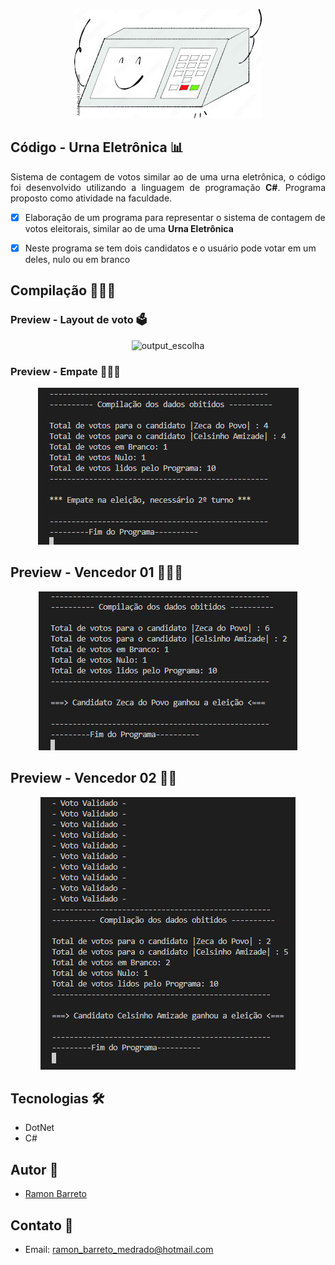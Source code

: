 <p align="center">
  <img alt="urna" src=".github/urna.jpg" />
</p>

## Código - Urna Eletrônica 📊


<p align="justify">Sistema de contagem de votos similar ao de uma urna eletrônica, o código foi desenvolvido utilizando a linguagem de programação <strong>C#</strong>. Programa proposto como atividade na faculdade.
</p>

- [x] Elaboração de um programa para representar o sistema de contagem de votos eleitorais, similar ao de uma <strong>Urna Eletrônica</strong>
- [x] Neste programa se tem dois candidatos e o usuário pode votar em um deles, nulo ou em branco

  
## Compilação 👨🏽‍💻

### Preview - Layout de voto 🗳
<p align="center">
  <img alt="output_escolha" src=".github/escolha_voto.PNG">
</p>

### Preview - Empate 🤷🏽‍♂️
<p align="center">
  <img alt="output-empate" src=".github/empate.PNG">
</p>

## Preview - Vencedor 01 👨🏽‍🦳
<p align="center">
  <img alt="output-v01" src=".github/zeca.PNG">
</p>

## Preview - Vencedor 02 🧔🏽
<p align="center">
  <img alt="output-v02" src=".github/celsinho.PNG">
</p>

## Tecnologias 🛠

- DotNet
- C# 

## Autor 🎨

- <a target="_blank" href="https://www.linkedin.com/in/ramon-barreto-076191180/">Ramon Barreto</a>

## Contato 📲

- Email: ramon_barreto_medrado@hotmail.com

